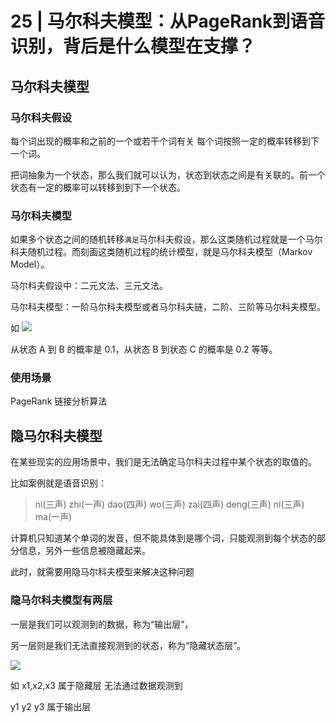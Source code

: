 # 25 | 马尔科夫模型：从PageRank到语音识别，背后是什么模型在支撑？

## 马尔科夫模型

### 马尔科夫假设

每个词出现的概率和之前的一个或若干个词有关
每个词按照一定的概率转移到下一个词。

把词抽象为一个状态，那么我们就可以认为，状态到状态之间是有关联的。前一个状态有一定的概率可以转移到到下一个状态。


### 马尔科夫模型

如果多个状态之间的随机转移`满足`马尔科夫假设，那么这类随机过程就是一个马尔科夫随机过程。而刻画这类随机过程的统计模型，就是马尔科夫模型（Markov Model）。

马尔科夫假设中：二元文法、三元文法。

马尔科夫模型：一阶马尔科夫模型或者马尔科夫链，二阶、三阶等马尔科夫模型。


如
![](https://static001.geekbang.org/resource/image/90/b9/90537ae6b49b65b154d2084e6e8385b9.jpg)

从状态 A 到 B 的概率是 0.1，从状态 B 到状态 C 的概率是 0.2 等等。


### 使用场景

PageRank 链接分析算法



## 隐马尔科夫模型

在某些现实的应用场景中，我们是无法确定马尔科夫过程中某个状态的取值的。

比如案例就是语音识别：

>ni(三声) zhi(一声) dao(四声) wo(三声) zai(四声) deng(三声) ni(三声) ma(一声)


计算机只知道某个单词的发音，但不能具体到是哪个词，只能观测到每个状态的部分信息，另外一些信息被隐藏起来。


此时，就需要用隐马尔科夫模型来解决这种问题

### 隐马尔科夫模型有两层

一层是我们可以观测到的数据，称为“输出层”，

另一层则是我们无法直接观测到的状态，称为“隐藏状态层”。


![](https://static001.geekbang.org/resource/image/77/75/77593998432b6290808a80c63b830f75.jpg)

如 x1,x2,x3 属于隐藏层 无法通过数据观测到

y1 y2 y3 属于输出层 






